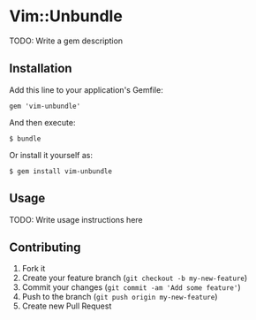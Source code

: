 # Vim::Unbundle

TODO: Write a gem description

## Installation

Add this line to your application's Gemfile:

    gem 'vim-unbundle'

And then execute:

    $ bundle

Or install it yourself as:

    $ gem install vim-unbundle

## Usage

TODO: Write usage instructions here

## Contributing

1. Fork it
2. Create your feature branch (`git checkout -b my-new-feature`)
3. Commit your changes (`git commit -am 'Add some feature'`)
4. Push to the branch (`git push origin my-new-feature`)
5. Create new Pull Request
